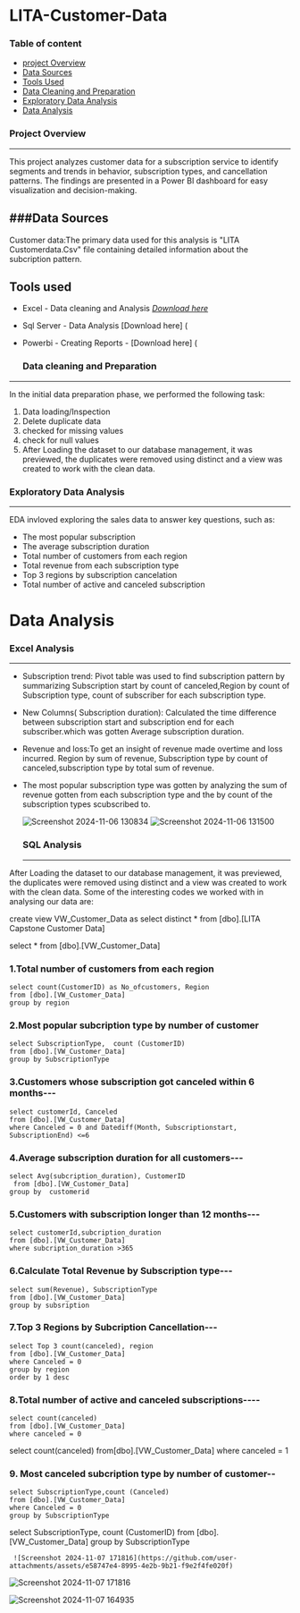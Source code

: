 # LITA-Customer-Data

### Table of content
- [project Overview](#project-overview)
- [Data Sources](#data-sources)
- [Tools Used](#tools-used)
- [Data Cleaning and Preparation](#data-cleaning-and-preparation)
- [Exploratory Data Analysis](#exploratory-data-analysis)
- [Data Analysis](#data-analysis)



### Project Overview
---
This project analyzes customer data for a subscription service to identify segments and trends in behavior, subscription types, and cancellation patterns. The findings are presented in a Power BI dashboard for easy visualization and decision-making.

###Data Sources
---
Customer data:The primary data used for this analysis is "LITA Customerdata.Csv" file containing detailed information about the subcription pattern. 

###

Tools used 
---
- Excel - Data cleaning and Analysis [*Download here*](https://www.microsoft.com/en-ng/)
- Sql Server - Data Analysis [Download here] (
- Powerbi - Creating Reports - [Download here] (

  ### Data cleaning and Preparation
---
  In the initial data preparation phase, we performed the following task:
  1. Data loading/Inspection
  2. Delete duplicate data
  3. checked for missing values
  4. check for null values
  5. After Loading the dataset to our database management, it was previewed, the duplicates were removed using distinct and a view was created to work with the clean data.

  ### Exploratory Data Analysis
---
  EDA invloved exploring the sales data to answer key questions, such as:

  - The most popular subscription
  - The average subscription duration
  - Total number of customers from each region
  - Total revenue from each subscription type
  - Top 3 regions by subscription cancelation
  - Total number of active and canceled subscription

# Data Analysis

### Excel Analysis
---
- Subscription trend: Pivot table was used to find subscription pattern by summarizing Subscription start by count of canceled,Region by count of Subscription type, count of subscriber for each subscription type.
- New Columns( Subscription duration): Calculated the time difference between subscription start and subscription end for each subscriber.which was gotten Average subscription duration. 
- Revenue and loss:To get an insight of revenue made overtime and loss incurred. 
Region by sum of revenue, Subscription type by count of canceled,subscription type by total sum of revenue.
- The most popular subscription type was gotten by analyzing the sum of revenue gotten from each subscription type and the by count of the subscription types scubscribed to.

  ![Screenshot 2024-11-06 130834](https://github.com/user-attachments/assets/d08a6774-db5b-478b-a032-0a7c14510acf)
  ![Screenshot 2024-11-06 131500](https://github.com/user-attachments/assets/cb905d8e-443c-4ff4-8dd2-7e8142b9a3c6)



  ### SQL Analysis
  ---
After Loading the dataset to our database management, it was previewed, the duplicates were removed using distinct and a view was created to work with the clean data.
Some of the interesting codes we worked with in analysing our data are:

     
    
  create view VW_Customer_Data
as
select distinct * from [dbo].[LITA Capstone Customer Data]

select * from [dbo].[VW_Customer_Data]

### 1.Total number of customers from each region

```
select count(CustomerID) as No_ofcustomers, Region
from [dbo].[VW_Customer_Data]
group by region
```

### 2.Most popular subcription type by number of customer
```
select SubscriptionType,  count (CustomerID)
from [dbo].[VW_Customer_Data]
group by SubscriptionType
```

### 3.Customers whose subscription got canceled within 6 months---
```
select customerId, Canceled
from [dbo].[VW_Customer_Data]
where Canceled = 0 and Datediff(Month, Subscriptionstart, SubscriptionEnd) <=6
```

### 4.Average subscription duration for all customers---
```
select Avg(subcription_duration), CustomerID
 from [dbo].[VW_Customer_Data]
group by  customerid
```

### 5.Customers with subscription longer than 12 months---
```
select customerId,subcription_duration 
from [dbo].[VW_Customer_Data]
where subcription_duration >365
```
### 6.Calculate Total Revenue by Subscription type---
```
select sum(Revenue), SubscriptionType
from [dbo].[VW_Customer_Data]
group by subsription
```


### 7.Top 3 Regions by Subcription Cancellation---
```
select Top 3 count(canceled), region
from [dbo].[VW_Customer_Data]
where Canceled = 0
group by region
order by 1 desc
```
### 8.Total number of active and canceled subscriptions----
```
select count(canceled) 
from [dbo].[VW_Customer_Data]
where canceled = 0 
```
select count(canceled) 
from[dbo].[VW_Customer_Data]
where canceled = 1



### 9. Most canceled subcription type by number of customer--
```
select SubscriptionType,count (Canceled)
from [dbo].[VW_Customer_Data]
where Canceled = 0
group by SubscriptionType
```
select SubscriptionType,  count (CustomerID)
from [dbo].[VW_Customer_Data]
group by SubscriptionType


  
     ![Screenshot 2024-11-07 171816](https://github.com/user-attachments/assets/e58747e4-8995-4e2b-9b21-f9e2f4fe020f)


![Screenshot 2024-11-07 171816](https://github.com/user-attachments/assets/20aa4953-b687-417b-b466-7f6af48c1c77)

  ![Screenshot 2024-11-07 164935](https://github.com/user-attachments/assets/9be9a01c-5343-47b5-9579-d9aee9851e58)





 
